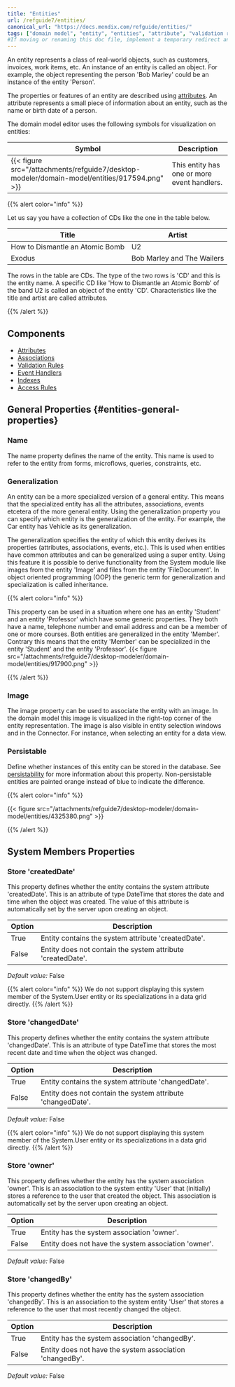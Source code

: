 ```yaml
---
title: "Entities"
url: /refguide7/entities/
canonical_url: "https://docs.mendix.com/refguide/entities/"
tags: ["domain model", "entity", "entities", "attribute", "validation rule", "even handler", "access rule"]
#If moving or renaming this doc file, implement a temporary redirect and let the respective team know they should update the URL in the product. See Mapping to Products for more details.
---
```


An entity represents a class of real-world objects, such as customers, invoices, work items, etc. An instance of an entity is called an object. For example, the object representing the person 'Bob Marley' could be an instance of the entity 'Person'.

The properties or features of an entity are described using [attributes](/refguide7/attributes/). An attribute represents a small piece of information about an entity, such as the name or birth date of a person.

The domain model editor uses the following symbols for visualization on entities:

| Symbol | Description |
| --- | --- |
| {{< figure src="/attachments/refguide7/desktop-modeler/domain-model/entities/917594.png" >}} | This entity has one or more event handlers. |

{{% alert color="info" %}}

Let us say you have a collection of CDs like the one in the table below.

| Title | Artist |
| --- | --- |
| How to Dismantle an Atomic Bomb | U2 |
| Exodus | Bob Marley and The Wailers |

The rows in the table are CDs. The type of the two rows is 'CD' and this is the entity name. A specific CD like 'How to Dismantle an Atomic Bomb' of the band U2 is called an object of the entity 'CD'. Characteristics like the title and artist are called attributes.

{{% /alert %}}

## Components

* [Attributes](/refguide7/attributes/)
* [Associations](/refguide7/associations/)
* [Validation Rules](/refguide7/validation-rules/)
* [Event Handlers](/refguide7/event-handlers/)
* [Indexes](/refguide7/indexes/)
* [Access Rules](/refguide7/access-rules/)

## General Properties {#entities-general-properties}

### Name

The name property defines the name of the entity. This name is used to refer to the entity from forms, microflows, queries, constraints, etc.

### Generalization

An entity can be a more specialized version of a general entity. This means that the specialized entity has all the attributes, associations, events etcetera of the more general entity. Using the generalization property you can specify which entity is the generalization of the entity. For example, the Car entity has Vehicle as its generalization.

The generalization specifies the entity of which this entity derives its properties (attributes, associations, events, etc.). This is used when entities have common attributes and can be generalized using a super entity. Using this feature it is possible to derive functionality from the System module like images from the entity 'Image' and files from the entity 'FileDocument'. In object oriented programming (OOP) the generic term for generalization and specialization is called inheritance.

{{% alert color="info" %}}

This property can be used in a situation where one has an entity 'Student' and an entity 'Professor' which have some generic properties. They both have a name, telephone number and email address and can be a member of one or more courses. Both entities are generalized in the entity 'Member'. Contrary this means that the entity 'Member' can be specialized in the entity 'Student' and the entity 'Professor'.
{{< figure src="/attachments/refguide7/desktop-modeler/domain-model/entities/917900.png" >}}

{{% /alert %}}

### Image

The image property can be used to associate the entity with an image. In the domain model this image is visualized in the right-top corner of the entity representation. The image is also visible in entity selection windows and in the Connector. For instance, when selecting an entity for a data view.

### Persistable

Define whether instances of this entity can be stored in the database. See [persistability](/refguide7/persistability/) for more information about this property. Non-persistable entities are painted orange instead of blue to indicate the difference.

{{% alert color="info" %}}

{{< figure src="/attachments/refguide7/desktop-modeler/domain-model/entities/4325380.png" >}}

{{% /alert %}}

## System Members Properties

### Store 'createdDate'

This property defines whether the entity contains the system attribute 'createdDate'. This is an attribute of type DateTime that stores the date and time when the object was created. The value of this attribute is automatically set by the server upon creating an object.

| Option | Description |
| --- | --- |
| True | Entity contains the system attribute 'createdDate'. |
| False | Entity does not contain the system attribute 'createdDate'. |

*Default value:* False

{{% alert color="info" %}}
We do not support displaying this system member of the System.User entity or its specializations in a data grid directly.
{{% /alert %}}

### Store 'changedDate'

This property defines whether the entity contains the system attribute 'changedDate'. This is an attribute of type DateTime that stores the most recent date and time when the object was changed.

| Option | Description |
| --- | --- |
| True | Entity contains the system attribute 'changedDate'. |
| False | Entity does not contain the system attribute 'changedDate'. |

*Default value:* False

{{% alert color="info" %}}
We do not support displaying this system member of the System.User entity or its specializations in a data grid directly.
{{% /alert %}}

### Store 'owner'

This property defines whether the entity has the system association 'owner'. This is an association to the system entity 'User' that (initially) stores a reference to the user that created the object. This association is automatically set by the server upon creating an object.

| Option | Description |
| --- | --- |
| True | Entity has the system association 'owner'. |
| False | Entity does not have the system association 'owner'. |

*Default value:* False

### Store 'changedBy'

This property defines whether the entity has the system association 'changedBy'. This is an association to the system entity 'User' that stores a reference to the user that most recently changed the object.

| Option | Description |
| --- | --- |
| True | Entity has the system association 'changedBy'. |
| False | Entity does not have the system association 'changedBy'. |

*Default value:* False
